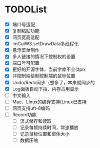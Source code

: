 # TODOList

- [x] 端口号适配  
- [x] 复制粘贴功能  
- [x] 网页宽高适配  
- [x] ImGuiWS.setDrawData多线程化  
- [x] 悬浮菜单制作  
- [x] 多人链接的情况下控制权的设置  
- [x] 端口号可配置  
- [x] 更好的开源字体，当前字库不全(zpix
- [x] 非控制端绘制控制端的鼠标位置
- [x] Undo/Redo同步（想多了，本来就同步的
- [x] Log面板自动下拉、内存占用显示
- [ ] 中文输入
- [ ] Mac、Linux的编译支持(Linux已支持
- [ ] 网页支持uft-8编码  
- [ ] Record功能
  - [ ] 流式储存和读取
  - [ ] 记录每帧持续时间，常速播放
  - [ ] 记录鼠标位置和窗体大小
  - [ ] 数据压缩
